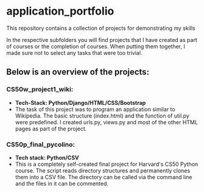 # application_portfolio
This repository contains  a collection of projects for demonstrating my skills

In the respective subfolders you will find projects that I have created as part of courses or the completion of courses. When putting them together, I made sure not to select any tasks that were too trivial. 

## Below is an overview of the projects:

### CS50w_project1_wiki:
* **Tech-Stack: Python/Django/HTML/CSS/Bootstrap**
* The task of this project was to program an application similar to Wikipedia. The basic structure (index.html) and the function of util.py were predefined. I created urls.py, views.py and most of the other HTML pages as part of the project.

### CS50p_final_pycolino:
* **Tech stack: Python/CSV**
* This is a completely self-created final project for Harvard's CS50 Python course. The script reads directory structures and permanently clones them into a CSV file. The directory can be called via the command line and the files in it can be commented. 

